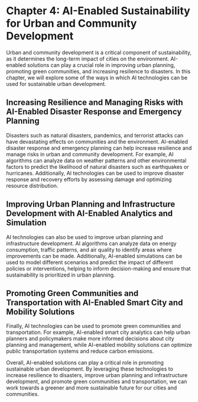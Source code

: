 Chapter 4: AI-Enabled Sustainability for Urban and Community Development
========================================================================

Urban and community development is a critical component of sustainability, as it determines the long-term impact of cities on the environment. AI-enabled solutions can play a crucial role in improving urban planning, promoting green communities, and increasing resilience to disasters. In this chapter, we will explore some of the ways in which AI technologies can be used for sustainable urban development.

Increasing Resilience and Managing Risks with AI-Enabled Disaster Response and Emergency Planning
-------------------------------------------------------------------------------------------------

Disasters such as natural disasters, pandemics, and terrorist attacks can have devastating effects on communities and the environment. AI-enabled disaster response and emergency planning can help increase resilience and manage risks in urban and community development. For example, AI algorithms can analyze data on weather patterns and other environmental factors to predict the likelihood of natural disasters such as earthquakes or hurricanes. Additionally, AI technologies can be used to improve disaster response and recovery efforts by assessing damage and optimizing resource distribution.

Improving Urban Planning and Infrastructure Development with AI-Enabled Analytics and Simulation
------------------------------------------------------------------------------------------------

AI technologies can also be used to improve urban planning and infrastructure development. AI algorithms can analyze data on energy consumption, traffic patterns, and air quality to identify areas where improvements can be made. Additionally, AI-enabled simulations can be used to model different scenarios and predict the impact of different policies or interventions, helping to inform decision-making and ensure that sustainability is prioritized in urban planning.

Promoting Green Communities and Transportation with AI-Enabled Smart City and Mobility Solutions
------------------------------------------------------------------------------------------------

Finally, AI technologies can be used to promote green communities and transportation. For example, AI-enabled smart city analytics can help urban planners and policymakers make more informed decisions about city planning and management, while AI-enabled mobility solutions can optimize public transportation systems and reduce carbon emissions.

Overall, AI-enabled solutions can play a critical role in promoting sustainable urban development. By leveraging these technologies to increase resilience to disasters, improve urban planning and infrastructure development, and promote green communities and transportation, we can work towards a greener and more sustainable future for our cities and communities.
